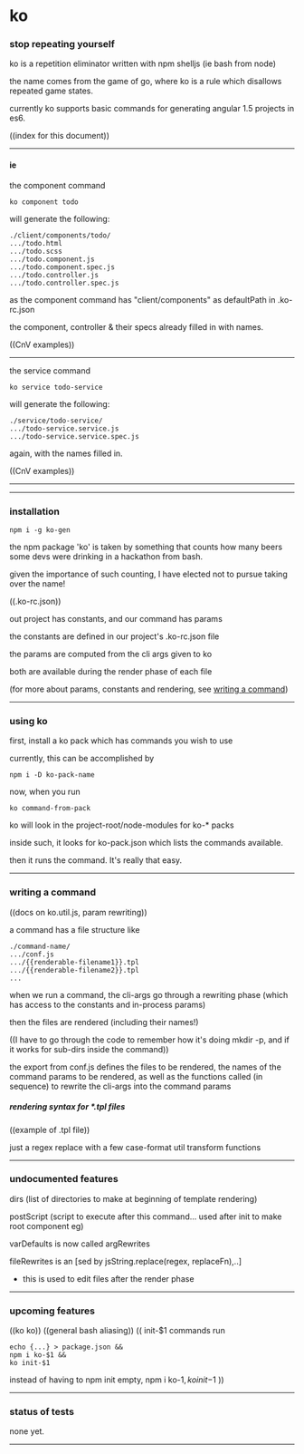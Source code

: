# ko
### stop repeating yourself

ko is a repetition eliminator written with npm shelljs (ie bash from node)

the name comes from the game of go, where ko is a rule which disallows
repeated game states.

currently ko supports basic commands for generating angular 1.5 projects in es6.

((index for this document))

---

#### ie
the component command
```
ko component todo
```

will generate the following:

```
./client/components/todo/
.../todo.html
.../todo.scss
.../todo.component.js
.../todo.component.spec.js
.../todo.controller.js
.../todo.controller.spec.js
```
as the component command has "client/components" as defaultPath in .ko-rc.json

the component, controller & their specs already filled in with names.

((CnV examples))

---

the service command
```
ko service todo-service
```

will generate the following:

```
./service/todo-service/
.../todo-service.service.js
.../todo-service.service.spec.js
```
again, with the names filled in.

((CnV examples))

---

---

### installation


```
npm i -g ko-gen
```

the npm package 'ko' is taken by something that counts how many beers some devs were drinking in a hackathon from bash.

given the importance of such counting, I have elected not to pursue taking over the name!


((.ko-rc.json))

out project has constants, and our command has params

the constants are defined in our project's .ko-rc.json file

the params are computed from the cli args given to ko

both are available during the render phase of each file

(for more about params, constants and rendering, see [writing a command](#writing-a-command))

---

### using ko

first, install a ko pack which has commands you wish to use

currently, this can be accomplished by

```
npm i -D ko-pack-name
```

now, when you run

```
ko command-from-pack
```

ko will look in the project-root/node-modules
for ko-* packs

inside such, it looks for ko-pack.json which lists the commands available.

then it runs the command. It's really that easy.

---

### writing a command

((docs on ko.util.js, param rewriting))

a command has a file structure like

```
./command-name/
.../conf.js
.../{{renderable-filename1}}.tpl
.../{{renderable-filename2}}.tpl
...
```

when we run a command, the cli-args go through a rewriting phase (which has access to the constants and in-process params)

then the files are rendered (including their names!)

((I have to go through the code to remember how it's doing mkdir -p, and if it works for sub-dirs inside the command))

the export from conf.js defines the files to be rendered, the names of the command params to be rendered, as well as the functions called (in sequence) to rewrite the cli-args into the command params


##### rendering syntax for *.tpl files

((example of .tpl file))

just a regex replace with a few case-format util transform functions

---

### undocumented features

dirs (list of directories to make at beginning of template rendering)

postScript (script to execute after this command... used after init to make root component eg)

varDefaults is now called argRewrites

fileRewrites is an [sed by jsString.replace(regex, replaceFn),..]

- this is used to edit files after the render phase

---

### upcoming features

((ko ko))
((general bash aliasing))
(( init-$1 commands run
```
echo {...} > package.json &&
npm i ko-$1 &&
ko init-$1
```
instead of having to npm init empty, npm i ko-$1, ko init-$1
))


---

### status of tests

none yet. 

---
